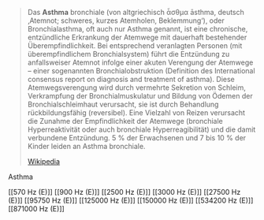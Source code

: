> Das **Asthma** bronchiale (von altgriechisch ἆσθμα āsthma, deutsch ‚Atemnot; schweres, kurzes Atemholen, Beklemmung‘), oder Bronchialasthma, oft auch nur Asthma genannt, ist eine chronische, entzündliche Erkrankung der Atemwege mit dauerhaft bestehender Überempfindlichkeit. Bei entsprechend veranlagten Personen (mit überempfindlichem Bronchialsystem) führt die Entzündung zu anfallsweiser Atemnot infolge einer akuten Verengung der Atemwege – einer sogenannten Bronchialobstruktion (Definition des International consensus report on diagnosis and treatment of asthma). Diese Atemwegsverengung wird durch vermehrte Sekretion von Schleim, Verkrampfung der Bronchialmuskulatur und Bildung von Ödemen der Bronchialschleimhaut verursacht, sie ist durch Behandlung rückbildungsfähig (reversibel). Eine Vielzahl von Reizen verursacht die Zunahme der Empfindlichkeit der Atemwege (bronchiale Hyperreaktivität oder auch bronchiale Hyperreagibilität) und die damit verbundene Entzündung. 5 % der Erwachsenen und 7 bis 10 % der Kinder leiden an Asthma bronchiale.
>
> [Wikipedia](https://de.wikipedia.org/wiki/Asthma%20bronchiale)

Asthma

[[570 Hz (E)]]
[[900 Hz (E)]]
[[2500 Hz (E)]]
[[3000 Hz (E)]]
[[27500 Hz (E)]]
[[95750 Hz (E)]]
[[125000 Hz (E)]]
[[150000 Hz (E)]]
[[534200 Hz (E)]]
[[871000 Hz (E)]]